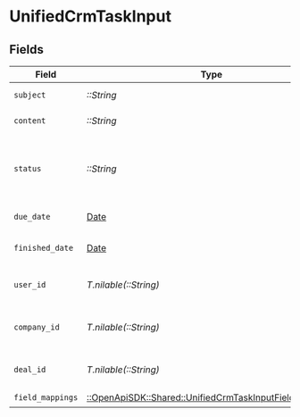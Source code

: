# UnifiedCrmTaskInput


## Fields

| Field                                                                                                             | Type                                                                                                              | Required                                                                                                          | Description                                                                                                       |
| ----------------------------------------------------------------------------------------------------------------- | ----------------------------------------------------------------------------------------------------------------- | ----------------------------------------------------------------------------------------------------------------- | ----------------------------------------------------------------------------------------------------------------- |
| `subject`                                                                                                         | *::String*                                                                                                        | :heavy_check_mark:                                                                                                | The subject of the task                                                                                           |
| `content`                                                                                                         | *::String*                                                                                                        | :heavy_check_mark:                                                                                                | The content of the task                                                                                           |
| `status`                                                                                                          | *::String*                                                                                                        | :heavy_check_mark:                                                                                                | The status of the task. Authorized values are PENDING, COMPLETED.                                                 |
| `due_date`                                                                                                        | [Date](https://ruby-doc.org/stdlib-2.6.1/libdoc/date/rdoc/Date.html)                                              | :heavy_minus_sign:                                                                                                | The due date of the task                                                                                          |
| `finished_date`                                                                                                   | [Date](https://ruby-doc.org/stdlib-2.6.1/libdoc/date/rdoc/Date.html)                                              | :heavy_minus_sign:                                                                                                | The finished date of the task                                                                                     |
| `user_id`                                                                                                         | *T.nilable(::String)*                                                                                             | :heavy_minus_sign:                                                                                                | The UUID of the user tied to the task                                                                             |
| `company_id`                                                                                                      | *T.nilable(::String)*                                                                                             | :heavy_minus_sign:                                                                                                | The UUID fo the company tied to the task                                                                          |
| `deal_id`                                                                                                         | *T.nilable(::String)*                                                                                             | :heavy_minus_sign:                                                                                                | The UUID of the deal tied to the task                                                                             |
| `field_mappings`                                                                                                  | [::OpenApiSDK::Shared::UnifiedCrmTaskInputFieldMappings](../../models/shared/unifiedcrmtaskinputfieldmappings.md) | :heavy_check_mark:                                                                                                | N/A                                                                                                               |